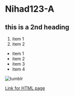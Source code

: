 # Nihad123-A

## this is a 2nd heading 


1. item 1
2. item 2 


- item 1
- item 2
- item 3
- item 4

![tumblr](https://miro.medium.com/max/12032/0*OsIEt7Ru1m9AH54l)

[Link for HTML page](index.html)



